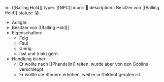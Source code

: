 in:: [[Balling Hold]]
type:: [[NPC]]
icon:: 👤
description:: Besitzer von [[Balling Hold]]
status:: 😡

- Adliger.
- Besitzer von [[Balling Hold]]
- Eigenschaften:
	- Feig
	- Faul
	- Gierig
	- Isst und trinkt gern
- Handlung bisher:
	- Er wollte nach [[Phandelin]] reiten, wurde aber von den Goblins verschleppt.
	- Er wollte die Steuern erhöhen, weil er in Geldnot geraten ist